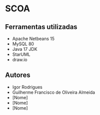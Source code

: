 # SCOA

## Ferramentas utilizadas

 - Apache Netbeans 15
 - MySQL 80
 - Java 17 JDK
 - StarUML
 - draw.io

## Autores
- Igor Rodrigues
- Guilherme Francisco de Oliveira Almeida
- [Nome]
- [Nome]
- [Nome]

